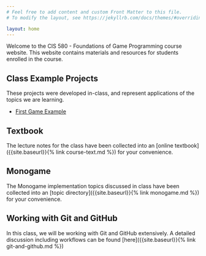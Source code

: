 ```yaml
---
# Feel free to add content and custom Front Matter to this file.
# To modify the layout, see https://jekyllrb.com/docs/themes/#overriding-theme-defaults

layout: home
---
```

Welcome to the CIS 580 - Foundations of Game Programming course website.  This website contains materials and resources for students enrolled in the course.

## Class Example Projects
These projects were developed in-class, and represent applications of the topics we are learning.

* [First Game Example](https://github.com/zombiepaladin/cis-580-first-game)

## Textbook
The lecture notes for the class have been collected into an [online textbook]({{site.baseurl}}{% link course-text.md %}) for your convenience.

## Monogame
The Monogame implementation topics discussed in class have been collected into an [topic directory]({{site.baseurl}}{% link monogame.md %}) for your convenience.

## Working with Git and GitHub
In this class, we will be working with Git and GitHub extensively.  A detailed discussion including workflows can be found [here]({{site.baseurl}}{% link git-and-github.md %})

